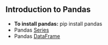 ## Introduction to Pandas
* **To install pandas:** pip install pandas
* Pandas [Series](https://pandas.pydata.org/pandas-docs/stable/getting_started/dsintro.html#series)
* Pandas [DataFrame](https://pandas.pydata.org/pandas-docs/stable/getting_started/dsintro.html#dataframe)
